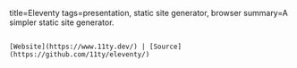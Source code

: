 title=Eleventy
tags=presentation, static site generator, browser
summary=A simpler static site generator.
~~~~~~

[Website](https://www.11ty.dev/) | [Source](https://github.com/11ty/eleventy/)

